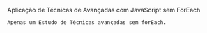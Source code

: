 Aplicação de Técnicas de Avançadas com JavaScript sem ForEach

    Apenas um Estudo de Técnicas avançadas sem forEach.		
		
		
			
			
			
